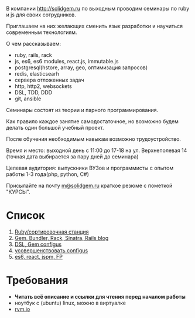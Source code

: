 В компании http://solidgem.ru по выходным проводим семинары по ruby и js для своих сотрудников.

Приглашаем на них желающих сменить язык разработки и научиться современным технологиям.

О чем рассказываем:
* ruby, rails, rack
* js, es6, es6 modules, react.js, immutable.js
* postgresql(hstore, array, geo, оптимизация запросов)
* redis, elasticsearh
* сервера отложенных задач
* http, http2, websockets
* DSL, TDD, DDD
* git, ansible

Семинары состоят из теории и парного программирования.

Как правило каждое занятие самодостаточное, 
но возможно будем делать один большой учебный проект.

После обучения необходимым навыкам возможно трудоустройство.

Время и место: выходной день с 11:00 до 17-18 на ул. Верхнеполевая 14
(точная дата выбирается за пару дней до семинара)

Целевая аудитория: выпускники ВУЗов и программисты с опытом работы 1-3 года(php, python, C#)

Присылайте на почту m@solidgem.ru краткое резюме с пометкой "КУРСЫ".

# Список

1. [Ruby/сортировочная станция](001-ruby-shunting-yard.md)
2. [Gem, Bundler, Rack, Sinatra, Rails blog](002-rack-and-rails-with-bundler.md)
3. [DSL, Gem configus](003-ruby-dsl-configus.md)
4. [усовершенствовать configus](004-configus.md)
5. [es6, react, jspm, FP](005-es6-modules-react.md)

# Требования

* **Читать всё описание и ссылки для чтения перед началом работы**
* ноутбук с (ubuntu) linux, можно в виртуалке
* [rvm.io](https://rvm.io/)
